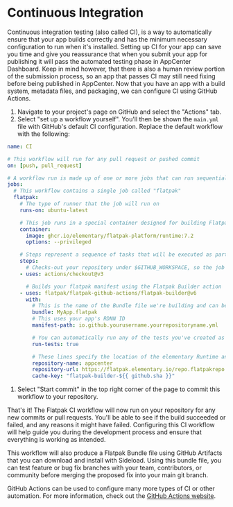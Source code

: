 # Continuous Integration

Continuous integration testing \(also called CI\), is a way to automatically ensure that your app builds correctly and has the minimum necessary configuration to run when it's installed. Setting up CI for your app can save you time and give you reassurance that when you submit your app for publishing it will pass the automated testing phase in AppCenter Dashboard. Keep in mind however, that there is also a human review portion of the submission process, so an app that passes CI may still need fixing before being published in AppCenter. Now that you have an app with a build system, metadata files, and packaging, we can configure CI using GitHub Actions.

1. Navigate to your project's page on GitHub and select the "Actions" tab.
2. Select "set up a workflow yourself". You'll then be shown the `main.yml` file with GitHub's default CI configuration. Replace the default workflow with the following:

```yaml
name: CI

# This workflow will run for any pull request or pushed commit
on: [push, pull_request]

# A workflow run is made up of one or more jobs that can run sequentially or in parallel
jobs:
  # This workflow contains a single job called "flatpak"
  flatpak:
    # The type of runner that the job will run on
    runs-on: ubuntu-latest

    # This job runs in a special container designed for building Flatpaks for AppCenter
    container:
      image: ghcr.io/elementary/flatpak-platform/runtime:7.2
      options: --privileged

    # Steps represent a sequence of tasks that will be executed as part of the job
    steps:
      # Checks-out your repository under $GITHUB_WORKSPACE, so the job can access it
    - uses: actions/checkout@v3

      # Builds your flatpak manifest using the Flatpak Builder action
    - uses: flatpak/flatpak-github-actions/flatpak-builder@v6
      with:
        # This is the name of the Bundle file we're building and can be anything you like
        bundle: MyApp.flatpak
        # This uses your app's RDNN ID
        manifest-path: io.github.yourusername.yourrepositoryname.yml

        # You can automatically run any of the tests you've created as part of this workflow
        run-tests: true

        # These lines specify the location of the elementary Runtime and Sdk
        repository-name: appcenter
        repository-url: https://flatpak.elementary.io/repo.flatpakrepo
        cache-key: "flatpak-builder-${{ github.sha }}"
```

1. Select "Start commit" in the top right corner of the page to commit this workflow to your repository.

That's it! The Flatpak CI workflow will now run on your repository for any new commits or pull requests. You'll be able to see if the build succeeded or failed, and any reasons it might have failed. Configuring this CI workflow will help guide you during the development process and ensure that everything is working as intended.

This workflow will also produce a Flatpak Bundle file using GitHub Artifacts that you can download and install with Sideload. Using this bundle file, you can test feature or bug fix branches with your team, contributors, or community before merging the proposed fix into your main git branch.

GitHub Actions can be used to configure many more types of CI or other automation. For more information, check out the [GitHub Actions website](https://github.com/features/actions).

